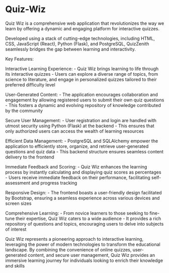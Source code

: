 # Quiz-Wiz
Quiz Wiz is a comprehensive web application that revolutionizes the way we learn by offering a dynamic and engaging platform for interactive quizzes.

Developed using a stack of cutting-edge technologies, including HTML, CSS, JavaScript (React), Python (Flask), and PostgreSQL, QuizZenith seamlessly bridges the gap between learning and interactivity.

Key Features:

Interactive Learning Experience:
    - Quiz Wiz brings learning to life through its interactive quizzes
    - Users can explore a diverse range of topics, from science to literature, and engage in personalized quizzes tailored to their preferred difficulty level

User-Generated Content:
    - The application encourages collaboration and engagement by allowing registered users to submit their own quiz questions
    - This fosters a dynamic and evolving repository of knowledge contributed by the community

Secure User Management:
    - User registration and login are handled with utmost security using Python (Flask) at the backend
    - This ensures that only authorized users can access the wealth of learning resources

Efficient Data Management:
    - PostgreSQL and SQLAlchemy empower the application to efficiently store, organize, and retrieve user-generated questions and quiz data
    - This backend structure ensures seamless content delivery to the frontend

Immediate Feedback and Scoring:
    - Quiz Wiz enhances the learning process by instantly calculating and displaying quiz scores as percentages 
    - Users receive immediate feedback on their performance, facilitating self-assessment and progress tracking

Responsive Design:
    - The frontend boasts a user-friendly design facilitated by Bootstrap, ensuring a seamless experience across various devices and screen sizes

Comprehensive Learning:
    - From novice learners to those seeking to fine-tune their expertise, Quiz Wiz caters to a wide audience
    - It provides a rich repository of questions and topics, encouraging users to delve into subjects of interest

Quiz Wiz represents a pioneering approach to interactive learning, leveraging the power of modern technologies to transform the educational landscape. By combining the convenience of online quizzes, user-generated content, and secure user management, Quiz Wiz provides an immersive learning journey for individuals looking to enrich their knowledge and skills
